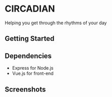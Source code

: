 # CIRCADIAN

Helping you get through the rhythms of your day


## Getting Started


## Dependencies

* Express for Node.js
* Vue.js for front-end

## Screenshots


